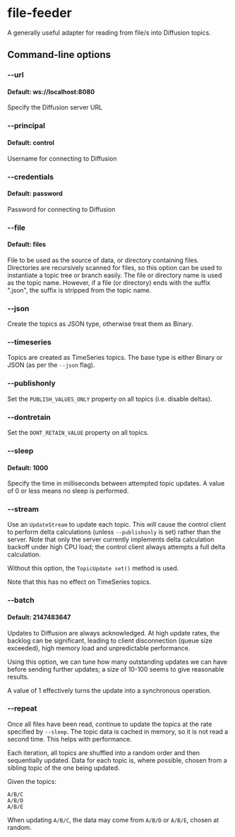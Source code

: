 # file-feeder
A generally useful adapter for reading from file/s into Diffusion topics.

## Command-line options

### --url <String>
#### Default: ws://localhost:8080
Specify the Diffusion server URL

### --principal <String>
#### Default: control
Username for connecting to Diffusion

### --credentials <String>
#### Default: password
Password for connecting to Diffusion

### --file <String>
#### Default: files
File to be used as the source of data, or directory containing files. Directories are recursively scanned for files, so this option can be used to instantiate a topic tree or branch easily. The file or directory name is used as the topic name. However, if a file (or directory) ends with the suffix ".json", the suffix is stripped from the topic name.

### --json
Create the topics as JSON type, otherwise treat them as Binary.

### --timeseries
Topics are created as TimeSeries topics. The base type is either Binary or JSON (as per the `--json` flag).

### --publishonly
Set the `PUBLISH_VALUES_ONLY` property on all topics (i.e. disable deltas).

### --dontretain
Set the `DONT_RETAIN_VALUE` property on all topics.

### --sleep <Long>
#### Default: 1000
Specify the time in milliseconds between attempted topic updates. A value of 0 or less means no sleep is performed.

### --stream
Use an `UpdateStream` to update each topic. This will cause the control client to perform delta calculations (unless `--publishonly` is set) rather than the server. Note that only the server currently implements delta calculation backoff under high CPU load; the control client always attempts a full delta calculation.

Without this option, the `TopicUpdate set()` method is used.

Note that this has no effect on TimeSeries topics.

### --batch <Integer>
#### Default: 2147483647
Updates to Diffusion are always acknowledged. At high update rates, the backlog can be significant, leading to client disconnection (queue size exceeded), high memory load and unpredictable performance.

Using this option, we can tune how many outstanding updates we can have before sending further updates; a size of 10-100 seems to give reasonable results.

A value of 1 effectively turns the update into a synchronous operation.

### --repeat
Once all files have been read, continue to update the topics at the rate specified by `--sleep`. The topic data is cached in memory, so it is not read a second time. This helps with performance.

Each iteration, all topics are shuffled into a random order and then sequentially updated. Data for each topic is, where possible, chosen from a sibling topic of the one being updated.

Given the topics:

```
A/B/C
A/B/D
A/B/E

```

When updating `A/B/C`, the data may come from `A/B/D` or `A/B/E`, chosen at random.





